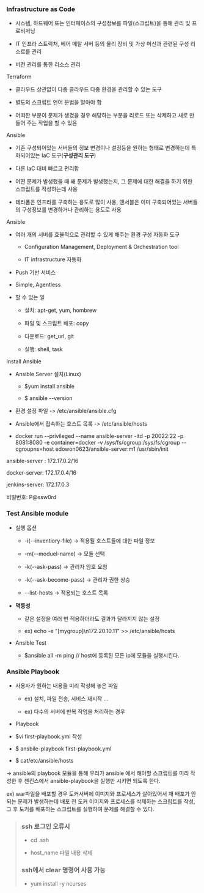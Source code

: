 ### Infrastructure as Code

- 시스템, 하드웨어 또는 인터페이스의 구성정보를 파일(스크립트)을 통해 관리 및 프로비저닝

- IT 인프라 스트럭처, 베어 메탈 서버 등의 물리 장비 및 가상 머신과 관련된 구성 리소르를 관리

- 버전 관리를 통한 리소스 관리


Terraform

- 클라우드 상관없이 다중 클라우드 다중 환경을 관리할 수 있는 도구

- 별도의 스크립트 언어 문법을 알아야 함

- 어떠한 부분이 문제가 생겼을 경우 해당하는 부분을 리로드 또는 삭제하고 새로 만들어 주는 작업을 할 수 있음

Ansible

- 기존 구성되어있는 서버들의 정보 변경이나 설정등을 원하는 형태로 변경하는데 특화되어있는 IaC 도구(**구성관리 도구**)

- 다른 IaC 대비 빠르고 편리함

- 어떤 문제가 발생했을 때 왜 문제가 발생했는지, 그 문제에 대한 해결을 하기 위한 스크립트를 작성하는데 사용


- 테라폼은 인프라를 구축하는 용도로 많이 사용, 앤서블은 이미 구축되어있는 서버들의 구성정보를 변경하거나 관리하는 용도로 사용


Ansible

- 여러 개의 서버를 효율적으로 관리할 수 있게 해주는 환경 구성 자동화 도구
  
  - Configuration Management, Deployment & Orchestration tool
  
  - IT infrastructure 자동화

- Push 기반 서비스

- Simple, Agentless

- 할 수 있는 일
  
  - 설치: apt-get, yum, hombrew
  
  - 파일 및 스크립트 배포: copy
  
  - 다운로드: get_url, git
  
  - 실행: shell, task


Install Ansible

- Ansible Server 설치(Linux)
  
  - $yum install ansible
  
  - $ ansible --version

- 환경 설정 파일 -> /etc/ansible/ansible.cfg

- Ansible에서 접속하는 호스트 목록 -> /etc/ansible/hosts


- docker run --privileged --name ansible-server -itd -p 20022:22 -p 8081:8080 -e container=docker -v /sys/fs/cgroup:/sys/fs/cgroup --cgroupns=host edowon0623/ansible-server:m1 /usr/sbin/init

ansible-server : 172.17.0.2/16

docker-server: 172.17.0.4/16

jenkins-server: 172.17.0.3

비밀번호: P@ssw0rd

### Test Ansible module

- 실행 옵션
  
  - -i(--inventiory-file) -> 적용될 호스트들에 대한 파일 정보
  
  - -m(--moduel-name) -> 모듈 선택
  
  - -k(--ask-pass) -> 관리자 암호 요청
  
  - -k(--ask-become-pass) -> 관리자 권한 상승
  
  - --list-hosts -> 적용되는 호스트 목록

- **멱등성**

  - 같은 설정을 여러 번 적용하더라도 결과가 달라지지 않는 설정
  
  - ex) echo -e "[mygroup]\n172.20.10.11" >> /etc/ansible/hosts


- Ansible Test 
  
  - $ansible all -m ping // host에 등록된 모든 ip에 모듈을 실행시킨다.


### Ansible Playbook

- 사용자가 원하는 내용을 미리 작성해 놓은 파일

  - ex) 설치, 파일 전송, 서비스 재시작 ...

  - ex) 다수의 서버에 반복 작업을 처리하는 경우

- Playbook

- $vi first-playbook.yml 작성

- $ ansbile-playbook first-playbook.yml

- $ cat/etc/ansible/hosts


-> ansible의 playbook 모듈을 통해 우리가 ansible 에서 해야할 스크립트를 미리 작성한 후 젠킨스에서 ansible-playbook을 실행만 시키면 되도록 한다.

ex) war파일을 배포할 경우 도커서버에 이미지와 프로세스가 살아있어서 재 배포가 안되는 문제가 발생하는데 배포 전 도커 이미지와 프로세스를 삭제하는 스크립트를 작성, 그 후 도커를 배포하는 스크립트를 실행하여 문제를 해결할 수 있다.

> ### ssh 로그인 오류시
> 
> - cd .ssh
> 
> - host_name 파일 내용 삭제
> 
> ### ssh에서 clear 명령어 사용 가능
> 
> - yum install -y ncurses
